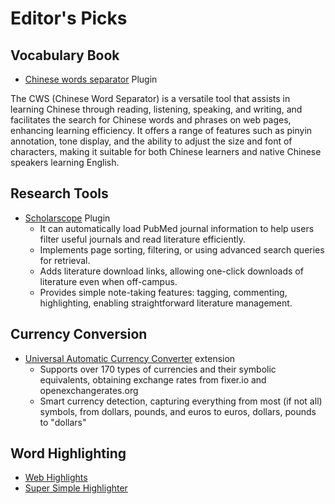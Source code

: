 # Editor's Picks

## Vocabulary Book

- [Chinese words separator](https://chromewebstore.google.com/detail/chinese-words-separator-c/gacfacdpfimbkgcnlegknnmcccjgcbnp) Plugin

The CWS (Chinese Word Separator) is a versatile tool that assists in learning Chinese through reading, listening, speaking, and writing, and facilitates the search for Chinese words and phrases on web pages, enhancing learning efficiency. It offers a range of features such as pinyin annotation, tone display, and the ability to adjust the size and font of characters, making it suitable for both Chinese learners and native Chinese speakers learning English.

## Research Tools

- [Scholarscope](https://www.scholarscope.online/) Plugin
  - It can automatically load PubMed journal information to help users filter useful journals and read literature efficiently.
  - Implements page sorting, filtering, or using advanced search queries for retrieval.
  - Adds literature download links, allowing one-click downloads of literature even when off-campus.
  - Provides simple note-taking features: tagging, commenting, highlighting, enabling straightforward literature management.

## Currency Conversion

- [Universal Automatic Currency Converter](https://chromewebstore.google.com/detail/hbjagjepkeogombomfeefdmjnclgojli?hl=zh-CN&utm_source=ext_sidebar) extension
  - Supports over 170 types of currencies and their symbolic equivalents, obtaining exchange rates from fixer.io and openexchangerates.org
  - Smart currency detection, capturing everything from most (if not all) symbols, from dollars, pounds, and euros to euros, dollars, pounds to "dollars"

## Word Highlighting

- [Web Highlights](https://web-highlights.com/blog/welcome/)
- [Super Simple Highlighter](https://chromewebstore.google.com/detail/super-simple-highlighter/hhlhjgianpocpoppaiihmlpgcoehlhio)
